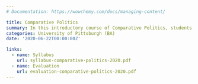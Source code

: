 ```yaml
---
# Documentation: https://wowchemy.com/docs/managing-content/

title: Comparative Politics
summary: In this introductory course of Comparative Politics, students will learn how domestic politics, political institutions (e.g., presidentialism vs. parliamentarism), and political behavior (e.g., identity and culture) operate and interact in different countries. Consider the cases of Hungary and Venezuela. While the two countries have followed completely different historical paths and are governed by parties from opposite ideological views, both have seen the profuse erosion of their democracy in the recent years. Why is it the case? In this course, students will learn how to recognize and interpret political events around the world (as the ones from Venezuela and Hungary) based on the relevant and widely used theories of the field. 
categories: University of Pittsburgh (BA)
date: '2020-06-22T00:00:00Z'

links:
  - name: Syllabus
    url: syllabus-comparative-politics-2020.pdf
  - name: Evaluation
    url: evaluation-comparative-politics-2020.pdf
---
```

